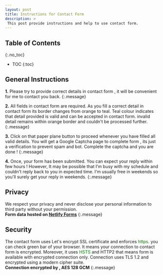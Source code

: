 ```yaml
---
layout: post
title: Instructions for Contact Form
description: >
 This post provide instructions and help to use contact form.
---
```

## Table of Contents
{:.no_toc}
- TOC
{:toc}

## General Instructions

**1.** Please try to provide correct details in contact form , it will be convenient for me to contact you back.
{:.message}

**2.** All fields in contact form are required. As you fill a correct detail in contact form its border changes from orange to teal. Teal colour indicates that detail provided is valid and can be accepted in contact form. invalid detail remains within orange border and couldn't be processed further.
{:.message}


**3.** Click on that paper plane button to proceed whenever you have filled all valid details. You will get a Google Captcha page to complete form , its just a verification to prevent spam and bot. Complete the captcha and you are done !
{:.message}

**4.** Once, your form has been submitted. You can expect your reply within few hours ! However, It may be possible that I'm busy with my schedule and couldn't reply back to you in expected time. I'm usually free in weekends so you'll surely get your reply in weekends.
{:.message}

## Privacy

We respect your privacy and never disclose your personal information to third party without your permission.<br />
**Form data hosted on [Netlify Forms](//netlify.com/privacy)**
{:.message}

## Security

The contact form uses Let's encrypt SSL certificate and enforces <span style="color:green">https</span>. you can check green bar of your browser. It means your connection to contact form is encrypted. Moreover, it uses <span style="color:green">HSTS</span> and HTTP2 that means form is available with encrypted connection only. Connection uses TLS 1.2 and encrypted using a modern cipher suite.<br />
**Connection encrypted by , AES 128 GCM**
{:.message}